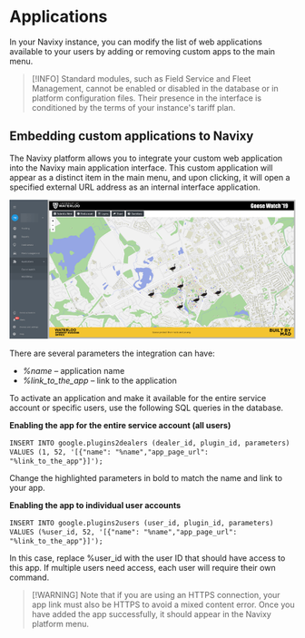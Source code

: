 # Applications

In your Navixy instance, you can modify the list of web applications available to your users by adding or removing custom apps to the main menu.

> \[!INFO] Standard modules, such as Field Service and Fleet Management, cannot be enabled or disabled in the database or in platform configuration files. Their presence in the interface is conditioned by the terms of your instance's tariff plan.

## Embedding custom applications to Navixy

The Navixy platform allows you to integrate your custom web application into the Navixy main application interface. This custom application will appear as a distinct item in the main menu, and upon clicking, it will open a specified external URL address as an internal interface application.

![On-Premise - Configuration - Applications](../../on-premise/on-premise/configuration/attachments/image-20230810-133621.png)

There are several parameters the integration can have:

* _%name –_ application name
* _%link\_to\_the\_app –_ link to the application

To activate an application and make it available for the entire service account or specific users, use the following SQL queries in the database.

**Enabling the app for the entire service account (all users)**

```
INSERT INTO google.plugins2dealers (dealer_id, plugin_id, parameters) VALUES (1, 52, '[{"name": "%name","app_page_url": "%link_to_the_app"}]');
```

Change the highlighted parameters in bold to match the name and link to your app.

**Enabling the app to individual user accounts**

```
INSERT INTO google.plugins2users (user_id, plugin_id, parameters) VALUES (%user_id, 52, '[{"name": "%name","app_page_url": "%link_to_the_app"}]');

```

In this case, replace %user\_id with the user ID that should have access to this app. If multiple users need access, each user will require their own command.

> \[!WARNING] Note that if you are using an HTTPS connection, your app link must also be HTTPS to avoid a mixed content error. Once you have added the app successfully, it should appear in the Navixy platform menu.
